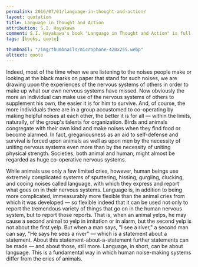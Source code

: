 ```yaml
---
permalink: 2016/07/01/language-in-thought-and-action/
layout: quotation
title: Language in Thought and Action
attribution: S.I. Hayakawa
comment: S.I. Hayakawa's book "Language in Thought and Action" is full of great quotes. Here's just one (fairly big one) that caught my eye.
tags: [books, quote]

thumbnail: "/img/thumbnails/microphone-420x255.webp"
alttext: quote
---
```


Indeed, most of the time when we are listening to the noises people make
or looking at the black marks on paper that stand for such noises, we are drawing upon
the experiences of the nervous systems of others in order to make up what our own
nervous systems have missed. Now obviously the more an individual can make use of the
nervous systems of others to supplement his own, the easier it is for him to survive. And,
of course, the more individuals there are in a group accustomed to co-operating by making
helpful noises at each other, the better it is for all — within the limits, naturally, of
the group's talents for organization. Birds and animals congregate with their own kind and
make noises when they find food or become alarmed. In fact, gregariousness as an aid to
self-defense and survival is forced upon animals as well as upon men by the necessity of
uniting nervous systems even more than by the necessity of uniting physical strength. Societies,
both animal and human, might almost be regarded as huge co-operative nervous systems.

While animals use only a few limited cries, however, human beings use extremely complicated
systems of sputtering, hissing, gurgling, clucking, and cooing noises called language, with
which they express and report what goes on in their nervous systems. Language is, in
addition to being more complicated, immeasurably more flexible than the animal cries
from which it was developed — so flexible indeed that it can be used not only to report the
tremendous variety of things that go on in the human nervous system, but to report those
reports. That is, when an animal yelps, he may cause a second animal to yelp in imitation
or in alarm, but the second yelp is not about the first yelp. But when a man says, "I see a
river," a second man can say, "He says he sees a river" — which is a statement about a
statement. About this statement-about-a-statement further statements can be made — and about
those, still more. Language, in short, can be about language. This is a fundamental way in
which human noise-making systems differ from the cries of animals.
